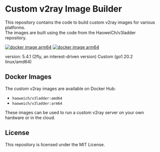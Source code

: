 # Custom v2ray Image Builder

This repository contains the code to build custom v2ray images for various platforms.  
The images are built using the code from the HaoweiCh/v3ladder repository.

[![docker image arm64](https://github.com/HaoweiCh/v3ladder_image/actions/workflows/arm64.yaml/badge.svg)](https://github.com/HaoweiCh/v3ladder_image/actions/workflows/arm64.yaml)
[![docker image arm64](https://github.com/HaoweiCh/v3ladder_image/actions/workflows/amd64.yaml/badge.svg)](https://github.com/HaoweiCh/v3ladder_image/actions/workflows/amd64.yaml)

version: 5.4.1 (2fly, an interest-driven version) Custom (go1.20.2 linux/amd64)

## Docker Images

The custom v2ray images are available on Docker Hub:

* `haoweich/v3ladder:amd64`
* `haoweich/v3ladder:arm64`

These images can be used to run a custom v2ray server on your own hardware or in the cloud.

## License

This repository is licensed under the MIT License.